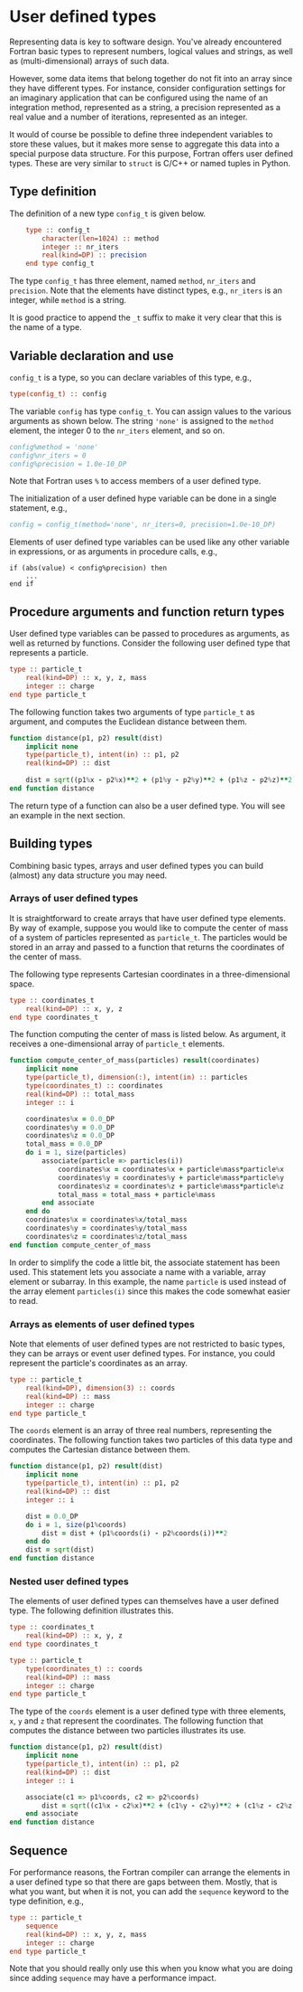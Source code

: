 # User defined types

Representing data is key to software design.  You've already
encountered Fortran basic types to represent numbers, logical values
and strings, as well as (multi-dimensional) arrays of such data.

However, some data items that belong together do not fit into an array since they have
different types.  For instance, consider configuration settings for an imaginary
application that can be configured using the name of an integration method, represented
as a string, a precision represented as a real value and a number of iterations,
represented as an integer.

It would of course be possible to define three independent variables to store these
values, but it makes more sense to aggregate this data into a special purpose data
structure.  For this purpose, Fortran offers user defined types.  These are very
similar to `struct` is C/C++ or named tuples in Python.


## Type definition

The definition of a new type `config_t` is given below.

~~~~fortran
    type :: config_t
        character(len=1024) :: method
        integer :: nr_iters
        real(kind=DP) :: precision
    end type config_t
~~~~

The type `config_t` has three element, named `method`, `nr_iters` and `precision`.
Note that the elements have distinct types, e.g., `nr_iters` is an integer, while
`method` is a string.

It is good practice to append the `_t` suffix to make it very clear that this is the
name of a type.


## Variable declaration and use

`config_t` is a type, so you can declare variables of this type, e.g.,

~~~~fortran
type(config_t) :: config
~~~~

The variable `config` has type `config_t`.  You can assign values to the various
arguments as shown below.  The string `'none'` is assigned to the `method` element,
the integer 0 to the `nr_iters` element, and so on.

~~~~fortran
config%method = 'none'
config%nr_iters = 0
config%precision = 1.0e-10_DP
~~~~

Note that Fortran uses `%` to access members of a user defined type.

The initialization of a user defined hype variable can be done in a single
statement, e.g.,

~~~~fortran
config = config_t(method='none', nr_iters=0, precision=1.0e-10_DP)
~~~~

Elements of user defined type variables can be used like any other variable in
expressions, or as arguments in procedure calls, e.g.,

~~~~
if (abs(value) < config%precision) then
    ...
end if
~~~~


## Procedure arguments and function return types

User defined type variables can be passed to procedures as arguments, as well as
returned by functions.  Consider the following user defined type that represents a
particle.

~~~~fortran
type :: particle_t
    real(kind=DP) :: x, y, z, mass
    integer :: charge
end type particle_t
~~~~

The following function takes two arguments of type `particle_t` as argument, and
computes the Euclidean distance between them.

~~~~fortran
function distance(p1, p2) result(dist)
    implicit none
    type(particle_t), intent(in) :: p1, p2
    real(kind=DP) :: dist
    
    dist = sqrt((p1%x - p2%x)**2 + (p1%y - p2%y)**2 + (p1%z - p2%z)**2)
end function distance
~~~~

The return type of a function can also be a user defined type.  You will see an
example in the next section.


## Building types

Combining basic types, arrays and user defined types you can build (almost) any data
structure you may need.

### Arrays of user defined types

It is straightforward to create arrays that have user defined type elements.  By way
of example, suppose you would like to compute the center of mass of a system of
particles represented as `particle_t`.  The particles would be stored in an array and
passed to a function that returns the coordinates of the center of mass.


The following type represents Cartesian coordinates in a three-dimensional space.

~~~~fortran
type :: coordinates_t
    real(kind=DP) :: x, y, z
end type coordinates_t
~~~~

The function computing the center of mass is listed below.  As argument, it receives
a one-dimensional array of `particle_t` elements.

~~~~fortran
function compute_center_of_mass(particles) result(coordinates)
    implicit none
    type(particle_t), dimension(:), intent(in) :: particles
    type(coordinates_t) :: coordinates
    real(kind=DP) :: total_mass
    integer :: i

    coordinates%x = 0.0_DP
    coordinates%y = 0.0_DP
    coordinates%z = 0.0_DP
    total_mass = 0.0_DP
    do i = 1, size(particles)
        associate(particle => particles(i))
            coordinates%x = coordinates%x + particle%mass*particle%x
            coordinates%y = coordinates%y + particle%mass*particle%y
            coordinates%z = coordinates%z + particle%mass*particle%z
            total_mass = total_mass + particle%mass
        end associate
    end do
    coordinates%x = coordinates%x/total_mass
    coordinates%y = coordinates%y/total_mass
    coordinates%z = coordinates%z/total_mass
end function compute_center_of_mass
~~~~

In order to simplify the code a little bit, the associate statement has been used.
This statement lets you associate a name with a variable, array element or subarray.
In this example, the name `particle` is used instead of the array element `particles(i)`
since this makes the code somewhat easier to read.


### Arrays as elements of user defined types

Note that elements of user defined types are not restricted to basic types, they can
be arrays or event user defined types.  For instance, you could represent the particle's
coordinates as an array.

~~~~fortran
type :: particle_t
    real(kind=DP), dimension(3) :: coords
    real(kind=DP) :: mass
    integer :: charge
end type particle_t
~~~~

The `coords` element is an array of three real numbers, representing the coordinates.
The following function takes two particles of this data type and computes the
Cartesian distance between them.

~~~~fortran
function distance(p1, p2) result(dist)
    implicit none
    type(particle_t), intent(in) :: p1, p2
    real(kind=DP) :: dist
    integer :: i

    dist = 0.0_DP
    do i = 1, size(p1%coords)
        dist = dist + (p1%coords(i) - p2%coords(i))**2
    end do 
    dist = sqrt(dist)
end function distance
~~~~


### Nested user defined types

The elements of user defined types can themselves have a user defined type.  The
following definition illustrates this.

~~~~fortran
type :: coordinates_t
    real(kind=DP) :: x, y, z
end type coordinates_t

type :: particle_t
    type(coordinates_t) :: coords
    real(kind=DP) :: mass
    integer :: charge
end type particle_t
~~~~

The type of the `coords` element is a user defined type with three elements, `x`, `y`
and `z` that represent the coordinates.  The following function that computes the
distance between two particles illustrates its use.

~~~~fortran
function distance(p1, p2) result(dist)
    implicit none
    type(particle_t), intent(in) :: p1, p2
    real(kind=DP) :: dist
    integer :: i

    associate(c1 => p1%coords, c2 => p2%coords)
        dist = sqrt((c1%x - c2%x)**2 + (c1%y - c2%y)**2 + (c1%z - c2%z)**2)
    end associate
end function distance
~~~~


## Sequence

For performance reasons, the Fortran compiler can arrange the elements in a user
defined type so that there are gaps between them.  Mostly, that is what you want, but
when it is not, you can add the `sequence` keyword to the type definition, e.g.,

~~~~fortran
type :: particle_t
    sequence
    real(kind=DP) :: x, y, z, mass
    integer :: charge
end type particle_t
~~~~

Note that you should really only use this when you know what you are doing since
adding `sequence` may have a performance impact.
